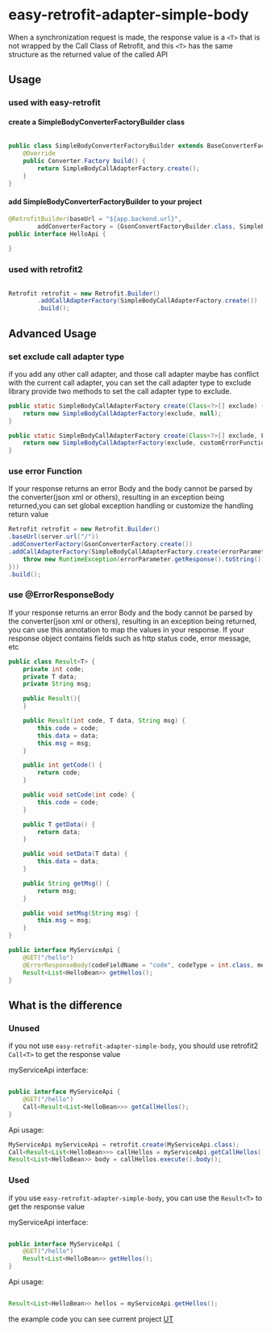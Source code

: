 # easy-retrofit-adapter-simple-body
When a synchronization request is made, the response value is a `<T>` that is not wrapped by the Call<T> Class of Retrofit, 
and this `<T>` has the same structure as the returned value of the called API

## Usage

### used with easy-retrofit

#### create a SimpleBodyConverterFactoryBuilder class
```java

public class SimpleBodyConverterFactoryBuilder extends BaseConverterFactoryBuilder {
    @Override
    public Converter.Factory build() {
        return SimpleBodyCallAdapterFactory.create();
    }
}

```

#### add SimpleBodyConverterFactoryBuilder to your project
```java
@RetrofitBuilder(baseUrl = "${app.backend.url}",
        addConverterFactory = {GsonConvertFactoryBuilder.class, SimpleBodyConverterFactoryBuilder.class})
public interface HelloApi {
    
}
```

### used with retrofit2
```java

Retrofit retrofit = new Retrofit.Builder()
        .addCallAdapterFactory(SimpleBodyCallAdapterFactory.create())
        .build();
```

## Advanced Usage

### set exclude call adapter type
if you add any other call adapter, and those call adapter maybe has conflict with the current call adapter, you can set the call adapter type to exclude
library provide two methods to set the call adapter type to exclude.

```java
public static SimpleBodyCallAdapterFactory create(Class<?>[] exclude) {
    return new SimpleBodyCallAdapterFactory(exclude, null);
}

public static SimpleBodyCallAdapterFactory create(Class<?>[] exclude, Function<ErrorParameter, ?> customErrorFunction) {
    return new SimpleBodyCallAdapterFactory(exclude, customErrorFunction);
}
```


### use error Function
If your response returns an error Body and the body cannot be parsed by the converter(json xml or others), resulting in an exception being returned,you can set global exception handling or customize the handling return value

```java
Retrofit retrofit = new Retrofit.Builder()
.baseUrl(server.url("/"))
.addConverterFactory(GsonConverterFactory.create())
.addCallAdapterFactory(SimpleBodyCallAdapterFactory.create(errorParameter -> {
    throw new RuntimeException(errorParameter.getResponse().toString());
}))
.build();
```

### use @ErrorResponseBody
If your response returns an error Body and the body cannot be parsed by the converter(json xml or others), resulting in an exception being returned, you can use this annotation to map the values in your response. If your response object contains fields such as http status code, error message, etc

```java
public class Result<T> {
    private int code;
    private T data;
    private String msg;

    public Result(){
    }

    public Result(int code, T data, String msg) {
        this.code = code;
        this.data = data;
        this.msg = msg;
    }

    public int getCode() {
        return code;
    }

    public void setCode(int code) {
        this.code = code;
    }

    public T getData() {
        return data;
    }

    public void setData(T data) {
        this.data = data;
    }

    public String getMsg() {
        return msg;
    }

    public void setMsg(String msg) {
        this.msg = msg;
    }
}

public interface MyServiceApi {
    @GET("/hello")
    @ErrorResponseBody(codeFieldName = "code", codeType = int.class, messageFieldName = "msg", messageType = String.class)
    Result<List<HelloBean>> getHellos();
}
```


## What is the difference

### Unused
if you not use `easy-retrofit-adapter-simple-body`, you should use retrofit2 `Call<T>` to get the response value

myServiceApi interface:
```java

public interface MyServiceApi {
    @GET("/hello")
    Call<Result<List<HelloBean>>> getCallHellos();
}

```

Api usage: 
```java
MyServiceApi myServiceApi = retrofit.create(MyServiceApi.class);
Call<Result<List<HelloBean>>> callHellos = myServiceApi.getCallHellos();
Result<List<HelloBean>> body = callHellos.execute().body();

```

### Used

if you use `easy-retrofit-adapter-simple-body`, you can use the `Result<T>` to get the response value

myServiceApi interface:
```java

public interface MyServiceApi {
    @GET("/hello")
    Result<List<HelloBean>> getHellos();
}
```

Api usage: 

```java

Result<List<HelloBean>> hellos = myServiceApi.getHellos();
```


the example code you can see current project [UT](https://github.com/easyretrofit/adapter-simple-body/blob/main/src/test/java/io/github/easyretrofit/adapter/simplebody/SimpleBodyMyServiceTest.java) 


